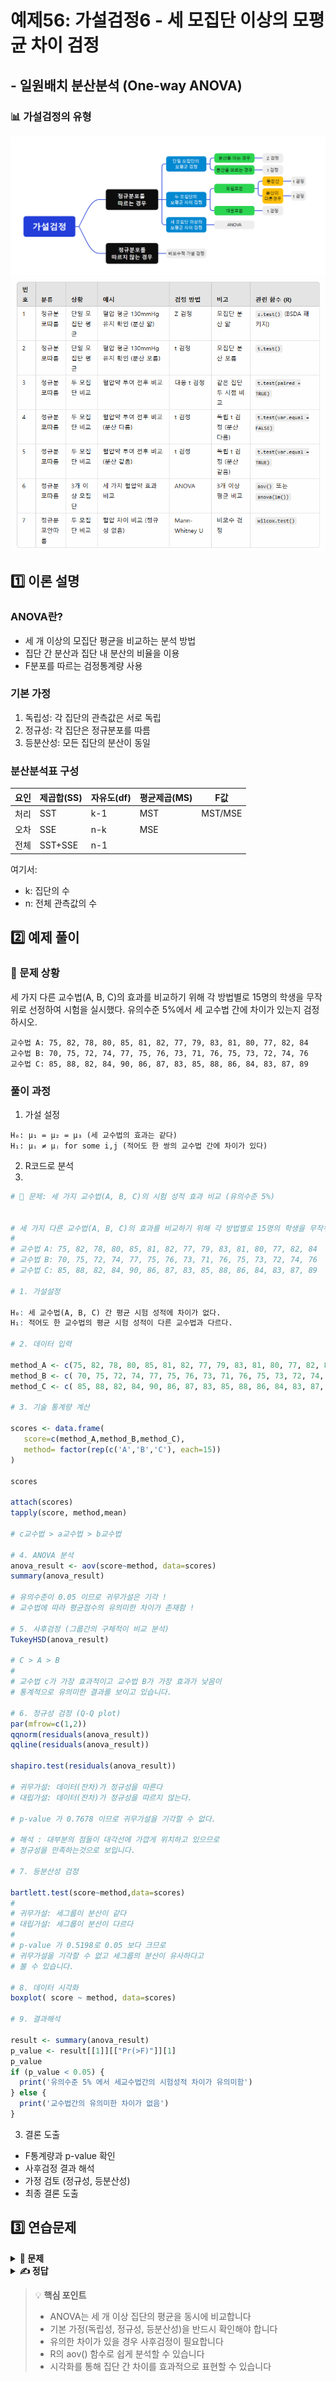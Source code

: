 # 예제56: 가설검정6 - 세 모집단 이상의 모평균 차이 검정
## - 일원배치 분산분석 (One-way ANOVA)

### 📊 가설검정의 유형
![가설검정의 유형](그림11.png)
![가설검정의 유형](table1.png)



## 1️⃣ 이론 설명

### ANOVA란?
- 세 개 이상의 모집단 평균을 비교하는 분석 방법
- 집단 간 분산과 집단 내 분산의 비율을 이용
- F분포를 따르는 검정통계량 사용

### 기본 가정
1. 독립성: 각 집단의 관측값은 서로 독립
2. 정규성: 각 집단은 정규분포를 따름
3. 등분산성: 모든 집단의 분산이 동일

### 분산분석표 구성
| 요인 | 제곱합(SS) | 자유도(df) | 평균제곱(MS) | F값 |
|------|------------|------------|--------------|-----|
| 처리 | SST | k-1 | MST | MST/MSE |
| 오차 | SSE | n-k | MSE | |
| 전체 | SST+SSE | n-1 | | |

여기서:
- k: 집단의 수
- n: 전체 관측값의 수

## 2️⃣ 예제 풀이

### 📌 문제 상황
세 가지 다른 교수법(A, B, C)의 효과를 비교하기 위해 각 방법별로 15명의 학생을 무작위로 선정하여 시험을 실시했다. 
유의수준 5%에서 세 교수법 간에 차이가 있는지 검정하시오.

```
교수법 A: 75, 82, 78, 80, 85, 81, 82, 77, 79, 83, 81, 80, 77, 82, 84
교수법 B: 70, 75, 72, 74, 77, 75, 76, 73, 71, 76, 75, 73, 72, 74, 76
교수법 C: 85, 88, 82, 84, 90, 86, 87, 83, 85, 88, 86, 84, 83, 87, 89
```

### 풀이 과정

1. 가설 설정
```
H₀: μ₁ = μ₂ = μ₃ (세 교수법의 효과는 같다)
H₁: μᵢ ≠ μⱼ for some i,j (적어도 한 쌍의 교수법 간에 차이가 있다)
```

2. R코드로 분석
3. 
```r
# 🎯 문제: 세 가지 교수법(A, B, C)의 시험 성적 효과 비교 (유의수준 5%)


# 세 가지 다른 교수법(A, B, C)의 효과를 비교하기 위해 각 방법별로 15명의 학생을 무작위로 선정하여 시험을 실시했다. 유의수준 5%에서 세 교수법 간에 차이가 있는지 검정하시오.
# 
# 교수법 A: 75, 82, 78, 80, 85, 81, 82, 77, 79, 83, 81, 80, 77, 82, 84
# 교수법 B: 70, 75, 72, 74, 77, 75, 76, 73, 71, 76, 75, 73, 72, 74, 76
# 교수법 C: 85, 88, 82, 84, 90, 86, 87, 83, 85, 88, 86, 84, 83, 87, 89

# 1. 가설설정 

H₀: 세 교수법(A, B, C) 간 평균 시험 성적에 차이가 없다.
H₁: 적어도 한 교수법의 평균 시험 성적이 다른 교수법과 다르다.

# 2. 데이터 입력 

method_A <- c(75, 82, 78, 80, 85, 81, 82, 77, 79, 83, 81, 80, 77, 82, 84)
method_B <- c( 70, 75, 72, 74, 77, 75, 76, 73, 71, 76, 75, 73, 72, 74, 76)
method_C <- c( 85, 88, 82, 84, 90, 86, 87, 83, 85, 88, 86, 84, 83, 87, 89)

# 3. 기술 통계량 계산 

scores <- data.frame( 
   score=c(method_A,method_B,method_C),
   method= factor(rep(c('A','B','C'), each=15)) 
)

scores

attach(scores)
tapply(score, method,mean)

# c교수법 > a교수법 > b교수법 

# 4. ANOVA 분석 
anova_result <- aov(score~method, data=scores)
summary(anova_result)

# 유의수준이 0.05 이므로 귀무가설은 기각 !
# 교수법에 따라 평균점수의 유의미한 차이가 존재함 !

# 5. 사후검정 (그룹간의 구체적이 비교 분석)
TukeyHSD(anova_result)

# C > A > B
# 
# 교수법 c가 가장 효과적이고 교수법 B가 가장 효과가 낮음이
# 통계적으로 유의미한 결과를 보이고 있습니다. 

# 6. 정규성 검정 (Q-Q plot)
par(mfrow=c(1,2))
qqnorm(residuals(anova_result))
qqline(residuals(anova_result))

shapiro.test(residuals(anova_result))

# 귀무가설: 데이터(잔차)가 정규성을 따른다 
# 대립가설: 데이터(잔차)가 정규성을 따르지 않는다. 

# p-value 가 0.7678 이므로 귀무가설을 기각할 수 없다. 

# 해석 : 대부분의 점들이 대각선에 가깝게 위치하고 있으므로
# 정규성을 만족하는것으로 보입니다. 

# 7. 등분산성 검정 

bartlett.test(score~method,data=scores)
# 
# 귀무가설: 세그룹이 분산이 같다
# 대립가설: 세그룹이 분산이 다르다 
# 
# p-value 가 0.5198로 0.05 보다 크므로
# 귀무가설을 기각할 수 없고 세그룹의 분산이 유사하다고
# 볼 수 있습니다. 

# 8. 데이터 시각화 
boxplot( score ~ method, data=scores)

# 9. 결과해석 

result <- summary(anova_result)
p_value <- result[[1]][["Pr(>F)"]][1]
p_value
if (p_value < 0.05) {
  print('유의수준 5% 에서 세교수법간의 시험성적 차이가 유의미함')
} else {
  print('교수법간의 유의미한 차이가 없음')
}

```

3. 결론 도출
- F통계량과 p-value 확인
- 사후검정 결과 해석
- 가정 검토 (정규성, 등분산성)
- 최종 결론 도출

## 3️⃣ 연습문제

<details>
<summary><b>🎯 문제</b></summary>

세 가지 다른 운동 프로그램(X, Y, Z)의 효과를 비교하기 위해 각 프로그램별로 10명의 참가자를 대상으로 체중 감량(kg)을 측정했다.
유의수준 5%에서 세 프로그램 간에 차이가 있는지 검정하시오.

```
프로그램 X: 3.5, 4.2, 3.8, 4.0, 3.9, 4.1, 3.7, 4.3, 3.6, 4.0
프로그램 Y: 2.8, 3.1, 2.9, 3.0, 3.2, 2.7, 3.0, 2.8, 3.1, 2.9
프로그램 Z: 4.5, 4.8, 4.6, 4.7, 4.9, 4.5, 4.8, 4.6, 4.7, 4.4
```

1) 가설을 설정하시오
2) R코드로 분석하시오
3) 결론을 도출하시오
</details>

<details>
<summary><b>✍️ 정답</b></summary>

```r
# 1. 가설 설정 

H₀: 세 운동 프로그램(X, Y, Z) 간 평균 체중 감량에 차이가 없다.
H₁: 적어도 한 운동 프로그램의 평균 체중 감량이 다른 프로그램과 다르다.

# 2. 데이터 입력 

program_X <- c(3.5, 4.2, 3.8, 4.0, 3.9, 4.1, 3.7, 4.3, 3.6, 4.0)  # 프로그램 X
program_Y <- c(2.8, 3.1, 2.9, 3.0, 3.2, 2.7, 3.0, 2.8, 3.1, 2.9)  # 프로그램 Y
program_Z <- c(4.5, 4.8, 4.6, 4.7, 4.9, 4.5, 4.8, 4.6, 4.7, 4.4)  # 프로그램 Z

# 3. 기술 통계량 계산 

weight_loss <- data.frame( 
   loss = c(program_X, program_Y, program_Z),
   program = factor(rep(c('X','Y','Z'), each=10)) 
)

weight_loss

attach(weight_loss)
tapply(loss, program, mean)

# Z 프로그램 > X 프로그램 > Y 프로그램

# 4. ANOVA 분석 
anova_result <- aov(loss ~ program, data=weight_loss)
summary(anova_result)

# 유의수준이 0.05 이므로 귀무가설은 기각 !
# 운동 프로그램에 따라 평균 체중 감량에 유의미한 차이가 존재함 !

# 5. 사후검정 (그룹 간의 구체적 비교 분석)
TukeyHSD(anova_result)

# Z > X > Y
# 
# 프로그램 Z가 가장 효과적이고 프로그램 Y가 가장 효과가 낮음이
# 통계적으로 유의미한 결과를 보이고 있습니다. 

# 6. 정규성 검정 (Q-Q plot)
par(mfrow=c(1,2))
qqnorm(residuals(anova_result))
qqline(residuals(anova_result))

shapiro.test(residuals(anova_result))

# 귀무가설: 데이터(잔차)가 정규성을 따른다 
# 대립가설: 데이터(잔차)가 정규성을 따르지 않는다. 

# p-value 가 0.7645 이므로 귀무가설을 기각할 수 없다. 

# 해석 : 대부분의 점들이 대각선에 가깝게 위치하고 있으므로
# 정규성을 만족하는 것으로 보입니다. 

# 7. 등분산성 검정 

bartlett.test(loss ~ program, data=weight_loss)

# 귀무가설: 세 그룹의 분산이 같다
# 대립가설: 세 그룹의 분산이 다르다 
# 
# p-value 가 0.3176로 0.05 보다 크므로
# 귀무가설을 기각할 수 없고 세 그룹의 분산이 유사하다고
# 볼 수 있습니다. 

# 8. 데이터 시각화 
boxplot(loss ~ program, data=weight_loss, 
        main = "운동 프로그램별 체중 감량 비교",
        ylab = "체중 감량 (kg)",
        xlab = "운동 프로그램")

# 9. 결과 해석 

result <- summary(anova_result)
p_value <- result[[1]][["Pr(>F)"]][1]
p_value
if (p_value < 0.05) {
  print('유의수준 5% 에서 세 운동 프로그램 간의 체중 감량 차이가 유의미함')
} else {
  print('운동 프로그램 간의 유의미한 차이가 없음')
}

```

</details>

> 💡 **핵심 포인트**
> - ANOVA는 세 개 이상 집단의 평균을 동시에 비교합니다
> - 기본 가정(독립성, 정규성, 등분산성)을 반드시 확인해야 합니다
> - 유의한 차이가 있을 경우 사후검정이 필요합니다
> - R의 aov() 함수로 쉽게 분석할 수 있습니다
> - 시각화를 통해 집단 간 차이를 효과적으로 표현할 수 있습니다
